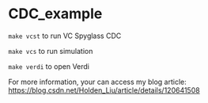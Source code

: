 # CDC_example

`make vcst` to run VC Spyglass CDC

`make vcs` to run simulation

`make verdi` to open Verdi


For more information, your can access my blog article: https://blog.csdn.net/Holden_Liu/article/details/120641508
